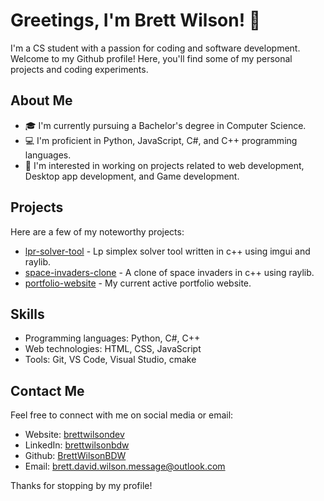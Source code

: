 # Greetings, I'm Brett Wilson! 👋

I'm a CS student with a passion for coding and software development. Welcome to my Github profile! Here, you'll find some of my personal projects and coding experiments.

## About Me

- 🎓 I'm currently pursuing a Bachelor's degree in Computer Science.
- 💻 I'm proficient in Python, JavaScript, C#, and C++ programming languages.
- 🤔 I'm interested in working on projects related to web development, Desktop app development, and Game development.

## Projects

Here are a few of my noteworthy projects:

- [lpr-solver-tool](https://github.com/BrettWilsonBDW/lpr-solver-tool) - Lp simplex solver tool written in c++ using imgui and raylib.
- [space-invaders-clone](https://github.com/BrettWilsonBDW/space-invaders-clone) - A clone of space invaders in c++ using raylib.
- [portfolio-website](https://github.com/BrettWilsonBDW/portfolio-website) - My current active portfolio website.

## Skills

- Programming languages: Python, C#, C++
- Web technologies: HTML, CSS, JavaScript
- Tools: Git, VS Code, Visual Studio, cmake

## Contact Me

Feel free to connect with me on social media or email:

- Website: [brettwilsondev](https://www.brettwilsondev.com/)
- LinkedIn: [brettwilsonbdw](https://www.linkedin.com/in/brettwilsonbdw/)
- Github: [BrettWilsonBDW](https://github.com/brettwilsonbdw)
- Email: [brett.david.wilson.message@outlook.com](mailto:brett.david.wilson.message@outlook.com)

Thanks for stopping by my profile!

